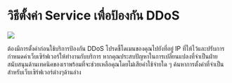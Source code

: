 # วิธีตั้งค่า Service เพื่อป้องกัน DDoS

![](https://images.idgesg.net/images/article/2019/09/cso_nw_ddos_attacks_by_stevanovicigor_aka_igor_stevanovic_gettyimages-948533056_2400x1600-100811283-large.jpg)

ต้องมีการตั้งค่าก่อนใช้บริการป้องกัน DDoS โปรดชี้โดเมนของคุณไปยังที่อยู่ IP ที่ให้ไว้และปรับการกำหนดค่าเว็บเซิร์ฟเวอร์ให้ทำงานกับบริการ
หากคุณประสบปัญหาในการเปลี่ยนแปลงที่จำเป็นฝ่ายสนับสนุนด้านเทคนิคของเราพร้อมที่จะช่วยเหลือคุณโดยไม่เสียค่าใช้จ่ายใด ๆ
ค้นหาการตั้งค่าที่จำเป็นสำหรับเว็บเซิร์ฟเวอร์ต่างๆด้านล่าง
